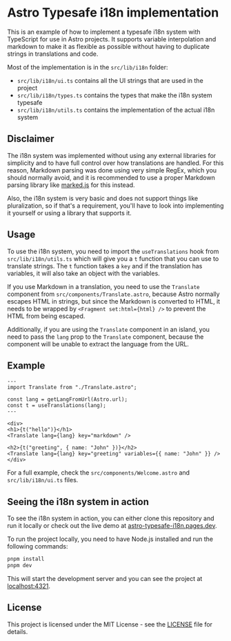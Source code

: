 # Astro Typesafe i18n implementation

This is an example of how to implement a typesafe i18n system with TypeScript for use in Astro projects. It supports variable interpolation and markdown to make it as flexible as possible without having to duplicate strings in translations and code.

Most of the implementation is in the `src/lib/i18n` folder:

- `src/lib/i18n/ui.ts` contains all the UI strings that are used in the project
- `src/lib/i18n/types.ts` contains the types that make the i18n system typesafe
- `src/lib/i18n/utils.ts` contains the implementation of the actual i18n system

## Disclaimer

The i18n system was implemented without using any external libraries for simplicity and to have full control over how translations are handled. For this reason, Markdown parsing was done using very simple RegEx, which you should normally avoid, and it is recommended to use a proper Markdown parsing library like [marked.js](https://github.com/markedjs/marked) for this instead.

Also, the i18n system is very basic and does not support things like pluralization, so if that's a requirement, you'll have to look into implementing it yourself or using a library that supports it.

## Usage

To use the i18n system, you need to import the `useTranslations` hook from `src/lib/i18n/utils.ts` which will give you a `t` function that you can use to translate strings. The `t` function takes a `key` and if the translation has variables, it will also take an object with the variables.

If you use Markdown in a translation, you need to use the `Translate` component from `src/components/Translate.astro`, because Astro normally escapes HTML in strings, but since the Markdown is converted to HTML, it needs to be wrapped by `<Fragment set:html={html} />` to prevent the HTML from being escaped.

Additionally, if you are using the `Translate` component in an island, you need to pass the `lang` prop to the `Translate` component, because the component will be unable to extract the language from the URL.

## Example

```astro
---
import Translate from "./Translate.astro";

const lang = getLangFromUrl(Astro.url);
const t = useTranslations(lang);
---

<div>
<h1>{t("hello")}</h1>
<Translate lang={lang} key="markdown" />

<h2>{t("greeting", { name: "John" })}</h2>
<Translate lang={lang} key="greeting" variables={{ name: "John" }} />
</div>
```

For a full example, check the `src/components/Welcome.astro` and `src/lib/i18n/ui.ts` files.

## Seeing the i18n system in action

To see the i18n system in action, you can either clone this repository and run it locally or check out the live demo at [astro-typesafe-i18n.pages.dev](https://astro-typesafe-i18n.pages.dev/).

To run the project locally, you need to have Node.js installed and run the following commands:

```bash
pnpm install
pnpm dev
```

This will start the development server and you can see the project at [localhost:4321](http://localhost:4321/).

## License

This project is licensed under the MIT License - see the [LICENSE](LICENSE) file for details.
